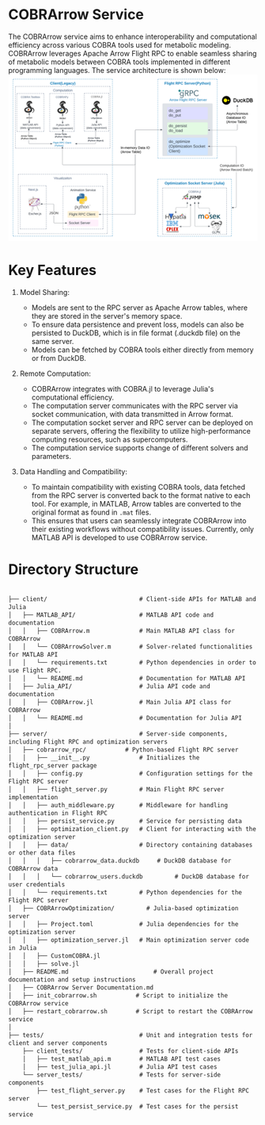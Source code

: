 
# COBRArrow Service
The COBRArrow service aims to enhance interoperability and computational efficiency across various COBRA tools used for metabolic modeling. COBRArrow leverages Apache Arrow Flight RPC to enable seamless sharing of metabolic models between COBRA tools implemented in different programming languages. The service architecture is shown below:
![alt text](<COBRArrow Architecture.png>)

# Key Features
1. Model Sharing:
   - Models are sent to the RPC server as Apache Arrow tables, where they are stored in the server's memory space. 
   - To ensure data persistence and prevent loss, models can also be persisted to DuckDB, which is in file format (.duckdb file) on the same server.
   - Models can be fetched by COBRA tools either directly from memory or from DuckDB.

2. Remote Computation:
   - COBRArrow integrates with COBRA.jl to leverage Julia's computational efficiency. 
   - The computation server communicates with the RPC server via socket communication, with data transmitted in Arrow format. 
   - The computation socket server and RPC server can be deployed on separate servers, offering the flexibility to utilize high-performance computing resources, such as supercomputers.
   - The computation service supports change of different solvers and parameters.

3. Data Handling and Compatibility:
   - To maintain compatibility with existing COBRA tools, data fetched from the RPC server is converted back to the format native to each tool. For example, in MATLAB, Arrow tables are converted to the original format as found in `.mat` files.
   - This ensures that users can seamlessly integrate COBRArrow into their existing workflows without compatibility issues. Currently, only MATLAB API is developed to use COBRArrow service.


# Directory Structure

```

├── client/                          # Client-side APIs for MATLAB and Julia
│   ├── MATLAB_API/                  # MATLAB API code and documentation
│   │   ├── COBRArrow.m              # Main MATLAB API class for COBRArrow
│   │   └── COBRArrowSolver.m        # Solver-related functionalities for MATLAB API
│   │   └── requirements.txt         # Python dependencies in order to use Flight RPC.
│   │   └── README.md                # Documentation for MATLAB API
│   ├── Julia_API/                   # Julia API code and documentation
│   │   ├── COBRArrow.jl             # Main Julia API class for COBRArrow
│   │   └── README.md                # Documentation for Julia API
│
├── server/                          # Server-side components, including Flight RPC and optimization servers
│   ├── cobrarrow_rpc/           # Python-based Flight RPC server
│   │   ├── __init__.py              # Initializes the flight_rpc_server package
│   │   ├── config.py                # Configuration settings for the Flight RPC server
│   │   ├── flight_server.py         # Main Flight RPC server implementation
│   │   ├── auth_middleware.py       # Middleware for handling authentication in Flight RPC
│   │   ├── persist_service.py       # Service for persisting data
│   │   ├── optimization_client.py   # Client for interacting with the optimization server
│   │   ├── data/                    # Directory containing databases or other data files
│   │   │   ├── cobrarrow_data.duckdb     # DuckDB database for COBRArrow data
│   │   │   └── cobrarrow_users.duckdb         # DuckDB database for user credentials
│   │   └── requirements.txt         # Python dependencies for the Flight RPC server
│   ├── COBRArrowOptimization/         # Julia-based optimization server
│   │   ├── Project.toml             # Julia dependencies for the optimization server
│   │   ├── optimization_server.jl   # Main optimization server code in Julia   
│   │   ├── CustomCOBRA.jl  
│   │   ├── solve.jl   
│   ├── README.md                        # Overall project documentation and setup instructions
│   ├── COBRArrow Server Documentation.md
│   ├── init_cobrarrow.sh           # Script to initialize the COBRArrow service
│   ├── restart_cobrarrow.sh        # Script to restart the COBRArrow service
│
├── tests/                           # Unit and integration tests for client and server components
    ├── client_tests/                # Tests for client-side APIs
    │   ├── test_matlab_api.m        # MATLAB API test cases
    │   ├── test_julia_api.jl        # Julia API test cases
    └── server_tests/                # Tests for server-side components
        ├── test_flight_server.py    # Test cases for the Flight RPC server
        └── test_persist_service.py  # Test cases for the persist service

```



